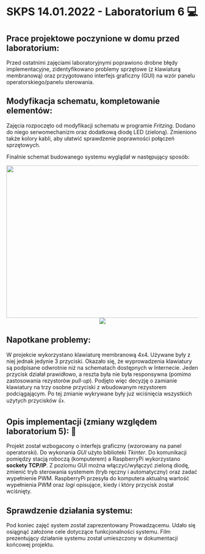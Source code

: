 # SKPS 14.01.2022 - Laboratorium 6 :computer:  

## Prace projektowe poczynione w domu przed laboratorium:
Przed ostatnimi zajęciami laboratoryjnymi poprawiono drobne błędy implementacyjne, zidentyfikowano problemy sprzętowe (z klawiaturą membranową) oraz przygotowano interfejs graficzny (GUI) na wzór panelu operatorskiego/panelu sterowania.

## Modyfikacja schematu, kompletowanie elementów:
Zajęcia rozpoczęto od modyfikacji schematu w programie _Fritzing_. Dodano do niego serwomechanizm oraz dodatkową diodę LED (zieloną). Zmieniono także kolory kabli, aby ułatwić sprawdzenie poprawności połączeń sprzętowych.   

Finalnie schemat budowanego systemu wyglądał w następujący sposób:
<div align="center">
 <img src="https://user-images.githubusercontent.com/80155305/218192843-e344b972-f5f9-426c-b925-cb67ee061c42.png" width="600" height="400"/> 
</div>

<div align="center">
 <img src="https://user-images.githubusercontent.com/80155305/218192874-4af1206e-494c-4563-a881-70e79583abc2.png"/> 
</div>



## Napotkane problemy: 
W projekcie wykorzystano klawiaturę membranową 4x4. Używane były z niej jednak jedynie 3 przyciski. Okazało się, że wyprowadzenia klawiatury są podpisane odwrotnie niż na schematach dostępnych w Internecie. Jeden przycisk działał prawidłowo, a reszta była nie była responsywna (pomimo zastosowania rezystorów _pull-up_). Podjęto więc decyzję o zamianie klawiatury na trzy osobne przyciski z wbudowanym rezystorem podciągającym. Po tej zmianie wykrywane były już wciśnięcia wszystkich użytych przycisków :+1:. 


## Opis implementacji (zmiany względem laboratorium 5): :floppy_disk:  
Projekt został wzbogacony o interfejs graficzny (wzorowany na panel operatorski). Do wykonania _GUI_ użyto biblioteki _Tkinter_. Do komunikacji pomiędzy stacją roboczą (komputerem) a RaspberryPi wykorzystano **sockety TCP/IP**.   Z poziomu GUI można włączyć/wyłączyć zieloną diodę, zmienić tryb sterowania systemem (tryb ręczny i automatyczny) oraz zadać wypełnienie PWM. RaspberryPi przesyła do komputera aktualną wartość wypełnienia PWM oraz _logi_ opisujące, kiedy i który przycisk został wciśnięty.  


## Sprawdzenie działania systemu:  
Pod koniec zajęć system został zaprezentowany Prowadzącemu. Udało się osiągnąć założone cele dotyczące funkcjonalności systemu. Film prezentujący działanie systemu został umieszczony w dokumentacji końcowej projektu.





  

